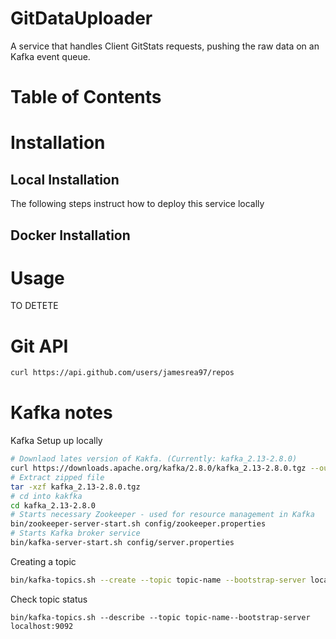 # GitDataUploader
A service that handles Client GitStats requests, pushing the raw data on an Kafka event queue.

# Table of Contents

# Installation 
## Local Installation
The following steps instruct how to deploy this service locally

## Docker Installation

# Usage





TO DETETE

# Git API
```sh
curl https://api.github.com/users/jamesrea97/repos

```


# Kafka notes
Kafka Setup up locally

```sh
# Downlaod lates version of Kakfa. (Currently: kafka_2.13-2.8.0)
curl https://downloads.apache.org/kafka/2.8.0/kafka_2.13-2.8.0.tgz --output kafka_2.13-2.8.0.tgz 
# Extract zipped file
tar -xzf kafka_2.13-2.8.0.tgz
# cd into kakfka
cd kafka_2.13-2.8.0
# Starts necessary Zookeeper - used for resource management in Kafka
bin/zookeeper-server-start.sh config/zookeeper.properties
# Starts Kafka broker service
bin/kafka-server-start.sh config/server.properties
```

Creating a topic
```sh
bin/kafka-topics.sh --create --topic topic-name --bootstrap-server localhost:9092
```
Check topic status
```
bin/kafka-topics.sh --describe --topic topic-name--bootstrap-server localhost:9092
```